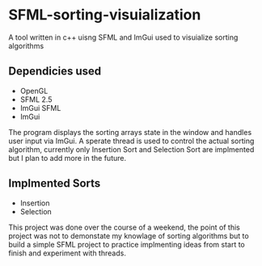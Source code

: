 # SFML-sorting-visuialization
A tool written in c++ uisng SFML and ImGui used to visuialize sorting algorithms

## Dependicies used
  - OpenGL
  - SFML 2.5
  - ImGui SFML
  - ImGui

The program displays the sorting arrays state in the window and handles user input via ImGui. A sperate thread is used to control the actual sorting algorithm, currently only Insertion Sort and Selection Sort are implmented but I plan to add more in the future. 

## Implmented Sorts
  - Insertion
  - Selection

This project was done over the course of a weekend, the point of this project was not to demonstate my knowlage of sorting algorithms but to build a simple SFML project to practice implmenting ideas from start to finish and experiment with threads.
